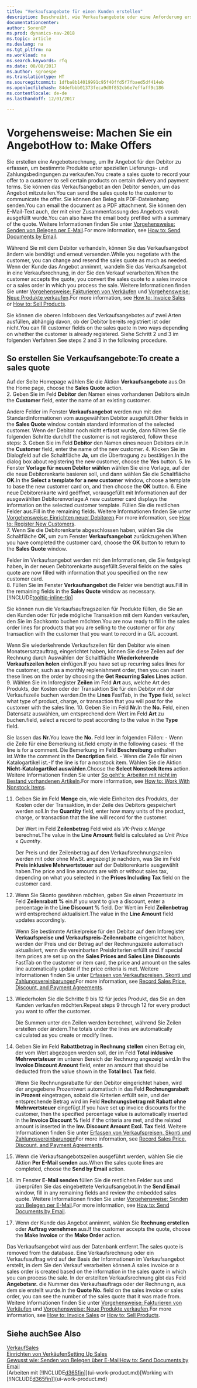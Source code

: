 ```yaml
---
title: "Verkaufsangebote für einen Kunden erstellen"
description: Beschreibt, wie Verkaufsangebote oder eine Anforderung erstellt wird, um Ihr Angebot zu erfassen, um unter bestimmten Bedingungen einem Kunden zu verkaufen.
documentationcenter: 
author: SorenGP
ms.prod: dynamics-nav-2018
ms.topic: article
ms.devlang: na
ms.tgt_pltfrm: na
ms.workload: na
ms.search.keywords: rfq
ms.date: 08/08/2017
ms.author: sgroespe
ms.translationtype: HT
ms.sourcegitcommit: 1dfba8b14019991c95f40ffd5f7fbaed5df414eb
ms.openlocfilehash: 84defbbb01373feca9d0f852cb6e7effaff9c186
ms.contentlocale: de-de
ms.lasthandoff: 12/01/2017

---
```

# <a name="how-to-make-offers"></a><span data-ttu-id="291ec-103">Vorgehensweise: Machen Sie ein Angebot</span><span class="sxs-lookup"><span data-stu-id="291ec-103">How to: Make Offers</span></span>
<span data-ttu-id="291ec-104">Sie erstellen eine Angebotsrechnung, um Ihr Angebot für den Debitor zu erfassen, um bestimmte Produkte unter speziellen Lieferungs- und Zahlungsbedingungen zu verkaufen.</span><span class="sxs-lookup"><span data-stu-id="291ec-104">You create a sales quote to record your offer to a customer to sell certain products on certain delivery and payment terms.</span></span> <span data-ttu-id="291ec-105">Sie können das Verkaufsangebot an den Debitor senden, um das Angebot mitzuteilen.</span><span class="sxs-lookup"><span data-stu-id="291ec-105">You can send the sales quote to the customer to communicate the offer.</span></span> <span data-ttu-id="291ec-106">Sie können den Beleg als PDF-Dateianhang senden.</span><span class="sxs-lookup"><span data-stu-id="291ec-106">You can email the document as a PDF attachment.</span></span> <span data-ttu-id="291ec-107">Sie können den E-Mail-Text auch, der mit einer Zusammenfassung des Angebots vorab ausgefüllt wurde.</span><span class="sxs-lookup"><span data-stu-id="291ec-107">You can also have the email body prefilled with a summary of the quote.</span></span> <span data-ttu-id="291ec-108">Weitere Informationen finden Sie unter [Vorgehensweise: Senden von Belegen per E-Mail](ui-how-send-documents-email.md).</span><span class="sxs-lookup"><span data-stu-id="291ec-108">For more information, see [How to: Send Documents by Email](ui-how-send-documents-email.md).</span></span>

<span data-ttu-id="291ec-109">Während Sie mit dem Debitor verhandeln, können Sie das Verkaufsangebot ändern wie benötigt und erneut versenden.</span><span class="sxs-lookup"><span data-stu-id="291ec-109">While you negotiate with the customer, you can change and resend the sales quote as much as needed.</span></span> <span data-ttu-id="291ec-110">Wenn der Kunde das Angebot annimmt, wandeln Sie das Verkaufsangebot in eine Verkaufsrechnung, in der Sie den Verkauf verarbeiten.</span><span class="sxs-lookup"><span data-stu-id="291ec-110">When the customer accepts the quote, you convert the sales quote to a sales invoice or a sales order in which you process the sale.</span></span> <span data-ttu-id="291ec-111">Weitere Informationen finden Sie unter [Vorgehensweise: Fakturieren von Verkäufen](sales-how-invoice-sales.md) und [Vorgehensweise: Neue Produkte verkaufen](sales-how-sell-products.md).</span><span class="sxs-lookup"><span data-stu-id="291ec-111">For more information, see [How to: Invoice Sales](sales-how-invoice-sales.md) or [How to: Sell Products](sales-how-sell-products.md).</span></span>

<span data-ttu-id="291ec-112">Sie können die oberen Infoboxen des Verkaufsangebotes auf zwei Arten ausfüllen, abhängig davon, ob der Debitor bereits registriert ist oder nicht.</span><span class="sxs-lookup"><span data-stu-id="291ec-112">You can fill customer fields on the sales quote in two ways depending on whether the customer is already registered.</span></span> <span data-ttu-id="291ec-113">Siehe Schritt 2 und 3 im folgenden Verfahren.</span><span class="sxs-lookup"><span data-stu-id="291ec-113">See steps 2 and 3 in the following procedure.</span></span>

## <a name="to-create-a-sales-quote"></a><span data-ttu-id="291ec-114">So erstellen Sie Verkaufsangebote:</span><span class="sxs-lookup"><span data-stu-id="291ec-114">To create a sales quote</span></span>
<span data-ttu-id="291ec-115">Auf der Seite Homepage wählen Sie die Aktion **Verkaufsangebote** aus.</span><span class="sxs-lookup"><span data-stu-id="291ec-115">On the Home page,  choose the **Sales Quote** action.</span></span>  
2. <span data-ttu-id="291ec-116">Geben Sie im Feld **Debitor** den Namen eines vorhandenen Debitors ein.</span><span class="sxs-lookup"><span data-stu-id="291ec-116">In the **Customer** field, enter the name of an existing customer.</span></span>

   <span data-ttu-id="291ec-117">Andere Felder im Fenster **Verkaufsangebot** werden nun mit den Standardinformationen vom ausgewählten Debitor ausgefüllt.</span><span class="sxs-lookup"><span data-stu-id="291ec-117">Other fields in the **Sales Quote** window contain standard information of the selected customer.</span></span> <span data-ttu-id="291ec-118">Wenn der Debitor noch nicht erfasst wurde, dann führen Sie die folgenden Schritte durch:</span><span class="sxs-lookup"><span data-stu-id="291ec-118">If the customer is not registered, follow these steps:</span></span>
3. <span data-ttu-id="291ec-119">Geben Sie im Feld **Debitor** den Namen eines neuen Debitors ein.</span><span class="sxs-lookup"><span data-stu-id="291ec-119">In the **Customer** field, enter the name of the new customer.</span></span>
4. <span data-ttu-id="291ec-120">Klicken Sie im Dialogfeld auf die Schaltfläche **Ja**, um die Übertragung zu bestätigen.</span><span class="sxs-lookup"><span data-stu-id="291ec-120">In the dialog box about registering the new customer, choose the **Yes** button.</span></span>
5. <span data-ttu-id="291ec-121">Im Fenster **Vorlage für neuen Debitor wählen** wählen Sie eine Vorlage, auf der die neue Debitorenkarte basieren soll, und dann wählen Sie die Schaltfläche **OK**.</span><span class="sxs-lookup"><span data-stu-id="291ec-121">In the **Select a template for a new customer** window, choose a template to base the new customer card on, and then choose the **OK** button.</span></span>
6. <span data-ttu-id="291ec-122">Eine neue Debitorenkarte wird geöffnet, vorausgefüllt mit Informationen auf der ausgewählten Debitorenvorlage.</span><span class="sxs-lookup"><span data-stu-id="291ec-122">A new customer card displays the information on the selected customer template.</span></span> <span data-ttu-id="291ec-123">Füllen Sie die restlichen Felder aus.</span><span class="sxs-lookup"><span data-stu-id="291ec-123">Fill in the remaining fields.</span></span> <span data-ttu-id="291ec-124">Weitere Informationen finden Sie unter [Vorgehensweise: Einrichten neuer Debitoren](sales-how-register-new-customers.md).</span><span class="sxs-lookup"><span data-stu-id="291ec-124">For more information, see [How to: Register New Customers](sales-how-register-new-customers.md).</span></span>  
7. <span data-ttu-id="291ec-125">Wenn Sie die Debitorenkarte abgeschlossen haben, wählen Sie die Schaltfläche **OK**, um zum Fenster **Verkaufsangebot** zurückzugehen.</span><span class="sxs-lookup"><span data-stu-id="291ec-125">When you have completed the customer card, choose the **OK** button to return to the **Sales Quote** window.</span></span>

   <span data-ttu-id="291ec-126">Felder im Verkaufsangebot werden mit den Informationen, die Sie festgelegt haben, in der neuen Debitorenkarte ausgefüllt.</span><span class="sxs-lookup"><span data-stu-id="291ec-126">Several fields on the sales quote are now filled with information that you specified on the new customer card.</span></span>  
8. <span data-ttu-id="291ec-127">Füllen Sie im Fenster **Verkaufsangebot** die Felder wie benötigt aus.</span><span class="sxs-lookup"><span data-stu-id="291ec-127">Fill in the remaining fields in the **Sales Quote** window as necessary.</span></span> [!INCLUDE[tooltip-inline-tip](includes/tooltip-inline-tip_md.md)]  

<span data-ttu-id="291ec-128">Sie können nun die Verkaufsauftragszeilen für Produkte füllen, die Sie an den Kunden oder für jede mögliche Transaktion mit dem Kunden verkaufen, den Sie im Sachkonto buchen möchten.</span><span class="sxs-lookup"><span data-stu-id="291ec-128">You are now ready to fill in the sales order lines for products that you are selling to the customer or for any transaction with the customer that you want to record in a G/L account.</span></span>   

<span data-ttu-id="291ec-129">Wenn Sie wiederkehrende Verkaufszeilen für den Debitor wie einen Monatsersatzauftrag, eingerichtet haben, können Sie diese Zeilen auf der Rechnung durch Auswählen der Schaltfläche **Wiederkehrende Verkaufszeilen holen** einfügen.</span><span class="sxs-lookup"><span data-stu-id="291ec-129">If you have set up recurring sales lines for the customer, such as a monthly replenishment order, then you can insert these lines on the order by choosing the **Get Recurring Sales Lines** action.</span></span>  
9. <span data-ttu-id="291ec-130">Wählen Sie im Inforegister **Zeilen** im Feld **Art** aus, welche Art des Produkts, der Kosten oder der Transaktion Sie für den Debitor mit der Verkaufszeile buchen werden.</span><span class="sxs-lookup"><span data-stu-id="291ec-130">On the **Lines** FastTab, in the **Type** field, select what type of product, charge, or transaction that you will post for the customer with the sales line.</span></span>
10. <span data-ttu-id="291ec-131">Geben Sie im Feld **Nr.**</span><span class="sxs-lookup"><span data-stu-id="291ec-131">In the **No.**</span></span> <span data-ttu-id="291ec-132">Feld, einen Datensatz auswählen, um entsprechend dem Wert im Feld **Art** zu buchen.</span><span class="sxs-lookup"><span data-stu-id="291ec-132">field, select a record to post according to the value in the **Type** field.</span></span>

 <span data-ttu-id="291ec-133">Sie lassen das **Nr.**</span><span class="sxs-lookup"><span data-stu-id="291ec-133">You leave the **No.**</span></span> <span data-ttu-id="291ec-134">Feld leer in folgenden Fällen: - Wenn die Zeile für eine Bemerkung ist.</span><span class="sxs-lookup"><span data-stu-id="291ec-134">field empty in the following cases: -If the line is for a comment.</span></span> <span data-ttu-id="291ec-135">Die Bemerkung im Feld **Beschreibung** enthalten ist.</span><span class="sxs-lookup"><span data-stu-id="291ec-135">Write the comment in the **Description** field.</span></span>
 <span data-ttu-id="291ec-136">- Wenn die Zeile für einen Katalogartikel ist.</span><span class="sxs-lookup"><span data-stu-id="291ec-136">-If the line is for a nonstock item.</span></span> <span data-ttu-id="291ec-137">Wählen Sie die Aktion **Nicht-Katalogartikel auswählen**.</span><span class="sxs-lookup"><span data-stu-id="291ec-137">Choose the **Select Nonstock Items** action.</span></span> <span data-ttu-id="291ec-138">Weitere Informationen finden Sie unter [So geht's: Arbeiten mit nicht im Bestand vorhandenen Artikeln](inventory-how-work-nonstock-items.md).</span><span class="sxs-lookup"><span data-stu-id="291ec-138">For more information, see [How to: Work With Nonstock Items](inventory-how-work-nonstock-items.md).</span></span>

11. <span data-ttu-id="291ec-139">Geben Sie im Feld **Menge** ein, wie viele Einheiten des Produkts, der Kosten oder der Transaktion, in der Zeile des Debitors gespeichert werden soll.</span><span class="sxs-lookup"><span data-stu-id="291ec-139">In the **Quantity** field, enter how many units of the product, charge, or transaction that the line will record for the customer.</span></span>

    <span data-ttu-id="291ec-140">Der Wert im Feld **Zeilenbetrag** Feld wird als *VK-Preis* x *Menge* berechnet.</span><span class="sxs-lookup"><span data-stu-id="291ec-140">The value in the **Line Amount** field is calculated as *Unit Price* x *Quantity*.</span></span>  

    <span data-ttu-id="291ec-141">Der Preis und der Zeilenbetrag auf den Verkaufsrechnungszeilen werden mit oder ohne MwSt. angezeigt je nachdem, was Sie im Feld **Preis inklusive Mehrwertsteuer** auf der Debitorenkarte ausgewählt haben.</span><span class="sxs-lookup"><span data-stu-id="291ec-141">The price and line amounts are with or without sales tax, depending on what you selected in the **Prices Including Tax** field on the customer card.</span></span>  
12. <span data-ttu-id="291ec-142">Wenn Sie Skonto gewähren möchten, geben Sie einen Prozentsatz im Feld **Zeilenrabatt %** ein.</span><span class="sxs-lookup"><span data-stu-id="291ec-142">If you want to give a discount, enter a percentage in the **Line Discount %** field.</span></span> <span data-ttu-id="291ec-143">Der Wert im Feld **Zeilenbetrag** wird entsprechend aktualisiert.</span><span class="sxs-lookup"><span data-stu-id="291ec-143">The value in the **Line Amount** field updates accordingly.</span></span>  

    <span data-ttu-id="291ec-144">Wenn Sie bestimmte Artikelpreise für den Debitor auf dem Inforegister **Verkaufspreise und Verkaufspreis-Zeilenrabatte** eingerichtet haben, werden der Preis und der Betrag auf der Rechnungszeile automatisch aktualisiert, wenn die vereinbarten Preiskriterien erfüllt sind.</span><span class="sxs-lookup"><span data-stu-id="291ec-144">If special item prices are set up on the **Sales Prices and Sales Line Discounts** FastTab on the customer or item card, the price and amount on the sales line automatically update if the price criteria is met.</span></span> <span data-ttu-id="291ec-145">Weitere Informationen finden Sie unter [Erfassen von Verkaufspreisen, Skonti und Zahlungsvereinbarungen](sales-how-record-sales-price-discount-payment-agreements.md)</span><span class="sxs-lookup"><span data-stu-id="291ec-145">For more information, see [Record Sales Price, Discount, and Payment Agreements](sales-how-record-sales-price-discount-payment-agreements.md).</span></span>  
13. <span data-ttu-id="291ec-146">Wiederholen Sie die Schritte 9 bis 12 für jedes Produkt, das Sie an den Kunden verkaufen möchten.</span><span class="sxs-lookup"><span data-stu-id="291ec-146">Repeat steps 9 through 12 for every product you want to offer the customer.</span></span>  

    <span data-ttu-id="291ec-147">Die Summen unter den Zeilen werden berechnet, während Sie Zeilen erstellen oder ändern.</span><span class="sxs-lookup"><span data-stu-id="291ec-147">The totals under the lines are automatically calculated as you create or modify lines.</span></span>  
14. <span data-ttu-id="291ec-148">Geben Sie im Feld **Rabattbetrag in Rechnung stellen** einen Betrag ein, der vom Wert abgezogen werden soll, der im Feld **Total inklusive Mehrwertsteuer** im unteren Bereich der Rechnung angezeigt wird.</span><span class="sxs-lookup"><span data-stu-id="291ec-148">In the **Invoice Discount Amount** field, enter an amount that should be deducted from the value shown in the **Total Incl. Tax** field.</span></span>

    <span data-ttu-id="291ec-149">Wenn Sie Rechnungsrabatte für den Debitor eingerichtet haben, wird der angegebene Prozentwert automatisch in das Feld **Rechnungsrabatt in Prozent** eingetragen, sobald die Kriterien erfüllt sein, und der entsprechende Betrag wird im Feld **Rechnungsbetrag mit Rabatt ohne Mehrwertsteuer** eingefügt.</span><span class="sxs-lookup"><span data-stu-id="291ec-149">If you have set up invoice discounts for the customer, then the specified percentage value is automatically inserted in the **Invoice Discount %** field if the criteria are met, and the related amount is inserted in the **Inv. Discount Amount Excl. Tax** field.</span></span> <span data-ttu-id="291ec-150">Weitere Informationen finden Sie unter [Erfassen von Verkaufspreisen, Skonti und Zahlungsvereinbarungen](sales-how-record-sales-price-discount-payment-agreements.md)</span><span class="sxs-lookup"><span data-stu-id="291ec-150">For more information, see [Record Sales Price, Discount, and Payment Agreements](sales-how-record-sales-price-discount-payment-agreements.md).</span></span>
15. <span data-ttu-id="291ec-151">Wenn die Verkaufsangebotszeilen ausgeführt werden, wählen Sie die Aktion **Per E-Mail senden** aus.</span><span class="sxs-lookup"><span data-stu-id="291ec-151">When the sales quote lines are completed, choose the **Send by Email** action.</span></span>
16. <span data-ttu-id="291ec-152">Im Fenster **E-Mail senden** füllen Sie die restlichen Felder aus und überprüfen Sie das eingebettete Verkaufsangebot.</span><span class="sxs-lookup"><span data-stu-id="291ec-152">In the **Send Email** window, fill in any remaining fields and review the embedded sales quote.</span></span> <span data-ttu-id="291ec-153">Weitere Informationen finden Sie unter [Vorgehensweise: Senden von Belegen per E-Mail](ui-how-send-documents-email.md).</span><span class="sxs-lookup"><span data-stu-id="291ec-153">For more information, see [How to: Send Documents by Email](ui-how-send-documents-email.md).</span></span>
17. <span data-ttu-id="291ec-154">Wenn der Kunde das Angebot annimmt, wählen Sie **Rechnung erstellen** oder **Auftrag vornehmen** aus.</span><span class="sxs-lookup"><span data-stu-id="291ec-154">If the customer accepts the quote, choose the **Make Invoice** or the **Make Order** action.</span></span>

<span data-ttu-id="291ec-155">Das Verkaufsangebot wird aus der Datenbank entfernt.</span><span class="sxs-lookup"><span data-stu-id="291ec-155">The sales quote is removed from the database.</span></span> <span data-ttu-id="291ec-156">Eine Verkaufsrechnung oder ein Verkaufsauftrag wird auf der Basis der Informationen im Verkaufsangebot erstellt, in dem Sie den Verkauf verarbeiten können.</span><span class="sxs-lookup"><span data-stu-id="291ec-156">A sales invoice or a sales order is created based on the information in the sales quote in which you can process the sale.</span></span> <span data-ttu-id="291ec-157">In der erstellten Verkaufsrechnung gibt das Feld **Angebotsnr.** die Nummer des Verkaufsauftrags oder der Rechnung  n, aus dem sie erstellt wurde.</span><span class="sxs-lookup"><span data-stu-id="291ec-157">In the **Quote No.** field on the sales invoice or sales order, you can see the number of the sales quote that it was made from.</span></span> <span data-ttu-id="291ec-158">Weitere Informationen finden Sie unter [Vorgehensweise: Fakturieren von Verkäufen](sales-how-invoice-sales.md) und [Vorgehensweise: Neue Produkte verkaufen](sales-how-sell-products.md).</span><span class="sxs-lookup"><span data-stu-id="291ec-158">For more information, see [How to: Invoice Sales](sales-how-invoice-sales.md) or [How to: Sell Products](sales-how-sell-products.md).</span></span>

## <a name="see-also"></a><span data-ttu-id="291ec-159">Siehe auch</span><span class="sxs-lookup"><span data-stu-id="291ec-159">See Also</span></span>
[<span data-ttu-id="291ec-160">Verkauf</span><span class="sxs-lookup"><span data-stu-id="291ec-160">Sales</span></span>](sales-manage-sales.md)  
[<span data-ttu-id="291ec-161">Einrichten von Verkäufen</span><span class="sxs-lookup"><span data-stu-id="291ec-161">Setting Up Sales</span></span>](sales-setup-sales.md)  
[<span data-ttu-id="291ec-162">Gewusst wie: Senden von Belegen über E-Mail</span><span class="sxs-lookup"><span data-stu-id="291ec-162">How to: Send Documents by Email</span></span>](ui-how-send-documents-email.md)  
<span data-ttu-id="291ec-163">[Arbeiten mit [!INCLUDE[d365fin](includes/d365fin_md.md)]](ui-work-product.md)</span><span class="sxs-lookup"><span data-stu-id="291ec-163">[Working with [!INCLUDE[d365fin](includes/d365fin_md.md)]](ui-work-product.md)</span></span>

